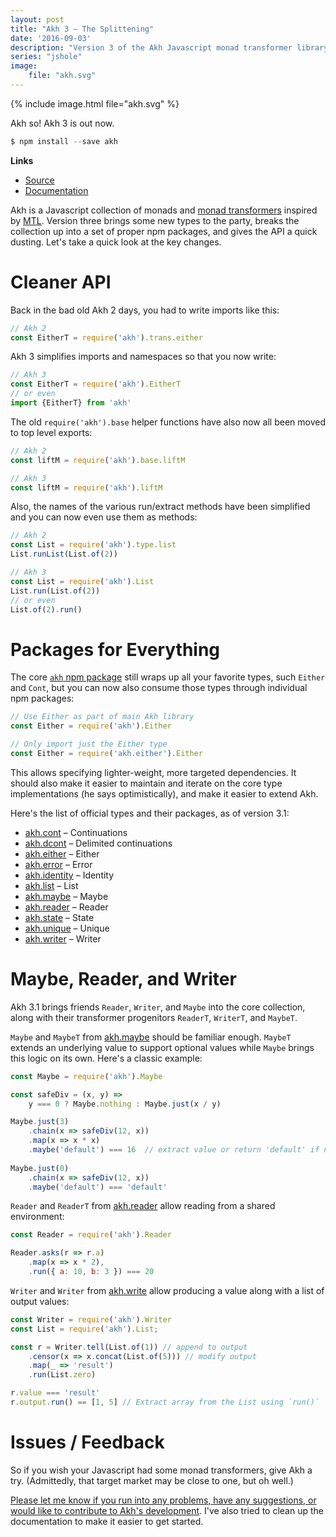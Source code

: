 ```yaml
---
layout: post
title: "Akh 3 – The Splittening"
date: '2016-09-03'
description: "Version 3 of the Akh Javascript monad transformer library"
series: "jshole"
image:
    file: "akh.svg"
---
```


{% include image.html file="akh.svg" %}

Akh so! Akh 3 is out now.

```js
$ npm install --save akh
```

**Links**

* [Source](https://github.com/mattbierner/akh)
* [Documentation](https://github.com/mattbierner/akh#overview)

Akh is a Javascript collection of monads and [monad transformers](https://en.wikibooks.org/wiki/Haskell/Monad_transformers) inspired by [MTL][mtl]. Version three brings some new types to the party, breaks the collection up into a set of proper npm packages, and gives the API a quick dusting. Let's take a quick look at the key changes.


# Cleaner API
Back in the bad old Akh 2 days, you had to write imports like this:

```js
// Akh 2
const EitherT = require('akh').trans.either
```

Akh 3 simplifies imports and namespaces so that you now write:

```js
// Akh 3 
const EitherT = require('akh').EitherT
// or even
import {EitherT} from 'akh'
```

The old `require('akh').base` helper functions have also now all been moved to top level exports:

```js
// Akh 2
const liftM = require('akh').base.liftM

// Akh 3
const liftM = require('akh').liftM
```

Also, the names of the various run/extract methods have been simplified and you can now even use them as methods:

```js
// Akh 2
const List = require('akh').type.list
List.runList(List.of(2))

// Akh 3
const List = require('akh').List
List.run(List.of(2))
// or even
List.of(2).run()
```


# Packages for Everything
The core [`akh` npm package](https://www.npmjs.com/package/akh) still wraps up all your favorite types, such `Either` and `Cont`, but you can now also consume those types through individual npm packages:

```js
// Use Either as part of main Akh library
const Either = require('akh').Either

// Only import just the Either type
const Either = require('akh.either').Either
```

This allows specifying lighter-weight, more targeted dependencies. It should also make it easier to maintain and iterate on the core type implementations (he says optimistically), and make it easier to extend Akh.

Here's the list of official types and their packages, as of version 3.1:

* [akh.cont](https://github.com/mattbierner/akh-cont) – Continuations
* [akh.dcont](https://github.com/mattbierner/akh-dcont) – Delimited continuations
* [akh.either](https://github.com/mattbierner/akh-either) – Either
* [akh.error](https://github.com/mattbierner/akh-error) – Error
* [akh.identity](https://github.com/mattbierner/akh-identity) – Identity
* [akh.list](https://github.com/mattbierner/akh-list) – List
* [akh.maybe](https://github.com/mattbierner/akh-maybe) – Maybe
* [akh.reader](https://github.com/mattbierner/akh-reader) – Reader
* [akh.state](https://github.com/mattbierner/akh-state) – State
* [akh.unique](https://github.com/mattbierner/akh-unique) – Unique
* [akh.writer](https://github.com/mattbierner/akh-writer) – Writer


# Maybe, Reader, and Writer
Akh 3.1 brings friends `Reader`, `Writer`, and `Maybe` into the core collection, along with their transformer progenitors `ReaderT`, `WriterT`, and `MaybeT`.

`Maybe` and `MaybeT` from [akh.maybe](https://github.com/mattbierner/akh-maybe) should be familiar enough. `MaybeT` extends an underlying value to support optional values while `Maybe` brings this logic on its own. Here's a classic example:


```js
const Maybe = require('akh').Maybe

const safeDiv = (x, y) =>
    y === 0 ? Maybe.nothing : Maybe.just(x / y)

Maybe.just(3)
    .chain(x => safeDiv(12, x))
    .map(x => x * x)
    .maybe('default') === 16  // extract value or return 'default' if none
    
Maybe.just(0)
    .chain(x => safeDiv(12, x))
    .maybe('default') === 'default'
```

`Reader` and `ReaderT` from [akh.reader](https://github.com/mattbierner/akh-reader) allow reading from a shared environment:

```js
const Reader = require('akh').Reader

Reader.asks(r => r.a)
    .map(x => x * 2),
    .run({ a: 10, b: 3 }) === 20
```

`Writer` and `Writer` from [akh.write](https://github.com/mattbierner/akh-writer) allow producing a value along with a list of output values:

```js
const Writer = require('akh').Writer
const List = require('akh').List;

const r = Writer.tell(List.of(1)) // append to output
    .censor(x => x.concat(List.of(5))) // modify output
    .map(_ => 'result')
    .run(List.zero)

r.value === 'result'
r.output.run() == [1, 5] // Extract array from the List using `run()`
```


# Issues / Feedback
So if you wish your Javascript had some monad transformers, give Akh a try. (Admittedly, that target market may be close to one, but oh well.)  

[Please let me know if you run into any problems, have any suggestions, or would like to contribute to Akh's development](https://github.com/mattbierner/akh/issues). I've also tried to clean up the documentation to make it easier to get started.



[mtl]: https://hackage.haskell.org/package/mtl
